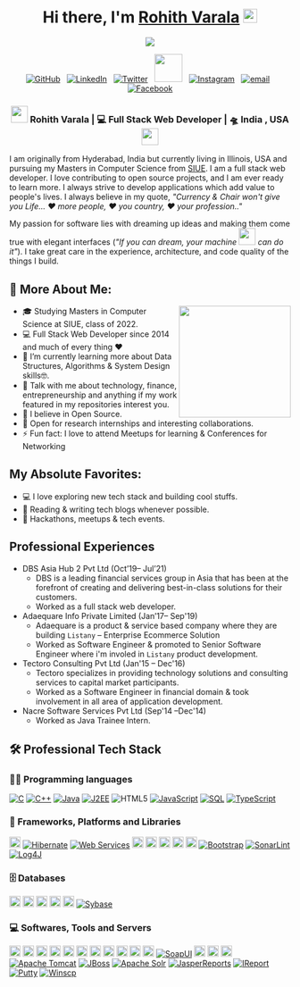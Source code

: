 <div align="center">
   <h1>Hi there, I'm <a href="https://rohith9s.com">Rohith Varala</a> <img src="https://media.giphy.com/media/hvRJCLFzcasrR4ia7z/giphy.gif" width="25px"> </h1>
   
   
   <img src="https://pronoun.cyou/x/y?subject=He&object=Him&height=20"> 
</div>

<p align='center'>
   <a href="https://github.com/rohith9s" target="_blank"><img src="https://img.icons8.com/bubbles/50/000000/github.png" alt="GitHub"/></a>&nbsp;&nbsp;
   <a href="https://www.linkedin.com/in/rohith9s/" target="_blank"><img src="https://img.icons8.com/bubbles/50/000000/linkedin.png" alt="LinkedIn"></a>&nbsp;&nbsp;
   <a href="https://twitter.com/rohith9s" target="_blank"><img src="https://img.icons8.com/bubbles/50/000000/twitter.png" alt="Twitter"></a>&nbsp;&nbsp;
   <a href="https://stackoverflow.com/users/2490556/rohith-varala" target="_blank"><img height="50" src="https://upload.wikimedia.org/wikipedia/commons/e/ef/Stack_Overflow_icon.svg"></a>&nbsp;&nbsp;
   <a href="https://www.instagram.com/rohith9s/" target="_blank"><img src="https://img.icons8.com/bubbles/50/000000/instagram-new--v2.png"  alt="Instagram"></a>&nbsp;&nbsp;
   <a  href="mailto:java.rohith9@gmail.com" target="_blank"><img src="https://img.icons8.com/bubbles/50/000000/gmail-new.png" alt="email"></a>&nbsp;&nbsp;
  	<a href="https://www.facebook.com/rohith9S/" target="_blank"><img src="https://img.icons8.com/bubbles/50/000000/facebook-new.png" alt="Facebook"/></a>

 </p>


<div align="center">
<h3><img src="https://media.giphy.com/media/WUlplcMpOCEmTGBtBW/giphy.gif" width="30"> Rohith Varala | 💻 Full Stack Web Developer | 🛸 India , USA <img src="https://media.giphy.com/media/WUlplcMpOCEmTGBtBW/giphy.gif" width="30"></h3>
</div>

I am originally from Hyderabad, India but currently living in Illinois, USA and pursuing my Masters in Computer Science from [SIUE](https://www.siue.edu/). I am a full stack web developer. I love contributing to open source projects, and I am ever ready to learn more. I always strive to develop applications which add value to people's lives. I always believe in my quote, *"Currency & Chair won't give you Life... ❤ more people, ❤ you country, ❤ your profession.."*

My passion for software lies with dreaming up ideas and making them come true with elegant interfaces (*"If you can dream, your machine  <img src="https://media.giphy.com/media/WUlplcMpOCEmTGBtBW/giphy.gif" width="30"> can do it"*). I take great care in the experience, architecture, and code quality of the things I build.

## 🧐 More About Me:

<img align='right' src='https://octodex.github.com/images/hula_loop_octodex03.gif' width='200"'>

- 🎓 Studying Masters in Computer Science at SIUE, class of 2022.
- 💻 Full Stack Web Developer since 2014 and much of every thing ❤️
- 🌱 I’m currently learning more about Data Structures, Algorithms & System Design skills🤓.
- 💬 Talk with me about technology, finance, entrepreneurship and anything if my work featured in my repositories interest you.
- 🧡 I believe in Open Source.
- 👯 Open for research internships and interesting collaborations.
- ⚡ Fun fact: I love to attend Meetups for learning & Conferences for Networking


## My Absolute Favorites:

- 💻  I love exploring new tech stack and building cool stuffs.
- 📰  Reading & writing tech blogs whenever possible.
- 🍕  Hackathons, meetups & tech events.

## Professional Experiences
* DBS Asia Hub 2 Pvt Ltd (Oct’19– Jul’21)
   * DBS is a leading financial services group in Asia that has been at the forefront of creating and delivering best-in-class solutions for their customers.
   * Worked as a full stack web developer.
* Adaequare Info Private Limited (Jan’17– Sep'19)
   * Adaequare is a product & service based company where they are building `Listany` – Enterprise Ecommerce Solution
   * Worked as Software Engineer & promoted to Senior Software Engineer where i'm involed in `Listany` product development.
* Tectoro Consulting Pvt Ltd (Jan'15 – Dec'16)
   * Tectoro specializes in providing technology solutions and consulting services to capital market participants.
   * Worked as a Software Engineer in financial domain & took involvement in all area of application development.
* Nacre Software Services Pvt Ltd (Sep'14 –Dec'14) 
   * Worked as Java Trainee Intern.

## 🛠️ Professional Tech Stack

### 👨‍💻 Programming languages
 <a href="https://github.com/rohith9s"><img alt="C" src="https://custom-icon-badges.herokuapp.com/badge/C-03599C.svg?logo=c-in-hexagon&logoColor=white"></a>
 <a href="https://github.com/rohith9s"><img alt="C++" src="https://custom-icon-badges.herokuapp.com/badge/C++-9C033A.svg?logo=cpp2&logoColor=white"></a>
 <a href="https://github.com/rohith9s"><img alt="Java" src="https://img.shields.io/badge/Java-%23007396.svg?logo=java&logoColor=white"></a>
 <a href="https://github.com/rohith9s"><img alt="J2EE" src="https://img.shields.io/badge/J2EE-blue"></a> 
 ![HTML5](https://img.shields.io/badge/-HTML5-E34F26?style=flat-square&logo=html5&logoColor=white)
 <a href="https://github.com/rohith9s"><img alt="JavaScript" src="https://img.shields.io/badge/JavaScript%20-%23F7DF1E.svg?logo=javascript&logoColor=black"></a>
 <a href="https://github.com/rohith9s"><img alt="SQL" src="https://img.shields.io/badge/SQL%20-%23025E8C.svg?logo=amazon-dynamodb&logoColor=white"></a>
 <a href="https://github.com/rohith9s"><img alt="TypeScript" src="https://img.shields.io/badge/TypeScript-007ACC.svg?logo=typescript&logoColor=white"></a>


### 🧰 Frameworks, Platforms and Libraries
<p>
    <a href="https://github.com/rohith9s"><img alt="Spring" height="20"  src="https://img.shields.io/badge/spring-%236DB33F.svg?style=for-the-badge&logo=spring&logoColor=white"></a>
   <a href="https://github.com/rohith9s"><img alt="Hibernate" src="https://img.shields.io/badge/Hibernate-yellowgreen"></a>
      <a href="https://github.com/rohith9s"><img alt="Web Services" src="https://img.shields.io/badge/Web%20Services-brightgreen"></a>
    <a href="https://github.com/rohith9s"><img alt="Angular" height="20"  src="https://img.shields.io/badge/angular-%23DD0031.svg?style=for-the-badge&logo=angular&logoColor=white"></a>
    <a href="https://github.com/rohith9s"><img alt="Angular.js" height="20"  src="https://img.shields.io/badge/angular.js-%23E23237.svg?style=for-the-badge&logo=angularjs&logoColor=white"></a>
	<a href="https://github.com/rohith9s"><img alt="jQuery" height="20"  src="https://img.shields.io/badge/jquery-%230769AD.svg?style=for-the-badge&logo=jquery&logoColor=white"></a>
	<a href="https://github.com/rohith9s"><img alt="JWT" height="20"  src="https://img.shields.io/badge/JWT-black?style=for-the-badge&logo=JSON%20web%20tokens"></a>
	<a href="https://github.com/rohith9s"><img alt="Less" height="20"  src="https://img.shields.io/badge/less-2B4C80?style=for-the-badge&logo=less&logoColor=white"></a>
   <a href="#"><img alt="Bootstrap" src="https://img.shields.io/badge/Bootstrap-7952B3.svg?logo=bootstrap&logoColor=white"></a>
   <a href="#"><img alt="SonarLint" src="https://img.shields.io/badge/-SonarLint-CB2029?logo=sonarlint&logoColor=white"></a>
   <a href="https://github.com/rohith9s"><img alt="Log4J" src="https://img.shields.io/badge/Log4J-blue"></a> 
</p>

### 🗄️ Databases
<p>
    <a href="#"><img alt="MongoDB" height="20" src ="https://img.shields.io/badge/MongoDB-%234ea94b.svg?logo=mongodb&logoColor=white"></a>
    <a href="#"><img alt="MySQL" height="20" src="https://img.shields.io/badge/MySQL-%2300f.svg?logo=mysql&logoColor=white"></a>
    <a href="#"><img alt="Oracle" height="20" src ="https://img.shields.io/badge/Oracle-F00000.svg?logo=oracle&logoColor=white"></a>
    <a href="#"><img alt="PostgreSQL" height="20" src ="https://img.shields.io/badge/PostgreSQL-316192.svg?logo=postgresql&logoColor=white"></a>
    <a href="#"><img alt="SonarLint" height="20" src="https://img.shields.io/badge/MariaDB-black?style=flat-square&logo=mariadb"></a>
    <a href="https://github.com/rohith9s"><img alt="Sybase" src="https://img.shields.io/badge/Sybase-blue"></a>
</p>

### 💻 Softwares, Tools and Servers
<p>
   <a href="#"><img alt="Apache Maven"  height="20" src="https://img.shields.io/badge/apache_maven-C71A36?style=for-the-badge&logo=apachemaven&logoColor=white"></a>
   <a href="#"><img alt="Sublime Text" height="20" src="https://img.shields.io/badge/-Sublime%20Text-302E31?logo=sublime-text&logoColor=white"></a>
   <a href="#"><img alt="Notepad++" height="20" src="https://img.shields.io/badge/Notepad++-90E59A.svg?style=for-the-badge&logo=notepad%2B%2B&logoColor=black"></a>
   <a href="#"><img alt="Visual Studio Code" height="20" src="https://img.shields.io/badge/Visual%20Studio%20Code-0078d7.svg?logo=visual-studio-code&logoColor=white"></a>
   <a href="#"><img alt="Eclipse" height="20" src="https://img.shields.io/badge/Eclipse-FE7A16.svg?style=for-the-badge&logo=Eclipse&logoColor=white"></a>
   <a href="#"><img alt="IntelliJ IDEA" height="20" src="https://img.shields.io/badge/IntelliJIDEA-000000.svg?style=for-the-badge&logo=intellij-idea&logoColor=white"></a>
   <a href="#"> <img alt="Git" height="20"  src="https://img.shields.io/badge/Git%20-%23F05033.svg?logo=git&logoColor=white"></a>
   <a href="#"><img alt="GitHub" height="20" src="https://img.shields.io/badge/-GitHub-181717?style=flat-square&logo=github"></a>
   <a href="#"><img alt="GitLab" height="20" src="https://img.shields.io/badge/-GitLab-FCA121?style=flat-square&logo=gitlab"></a>
   <a href="#"><img alt="BitBucket" height="20" src="https://img.shields.io/badge/-BitBucket-darkblue?style=flat-square&logo=bitbucket"></a>
   <a href="#"><img alt="Postman" height="20" src="https://img.shields.io/badge/Postman-FF6C37?logo=postman&logoColor=white"></a>
   <a href="https://github.com/rohith9s"><img alt="SoapUI" src="https://img.shields.io/badge/SoapUI-blue"></a>
   <a href="#"><img alt="Swagger"  height="20" src="https://img.shields.io/badge/Swagger-85EA2D?style=for-the-badge&logo=Swagger&logoColor=white"></a>
   <a href="#"><img alt="Jira" height="20" src="https://img.shields.io/badge/jira-%230A0FFF.svg?style=for-the-badge&logo=jira&logoColor=white"></a>
   <a href="#"><img alt="Prezi" height="20" src="https://img.shields.io/badge/Prezi-%23000000.svg?style=for-the-badge&logo=Prezi&logoColor=white"></a>
   <a href="https://github.com/rohith9s"><img alt="Apache Tomcat" src="https://img.shields.io/badge/Apache%20Tomcat-blue"></a>
   <a href="https://github.com/rohith9s"><img alt="JBoss" src="https://img.shields.io/badge/JBoss-red"></a>
   <a href="https://github.com/rohith9s"><img alt="Apache Solr" src="https://img.shields.io/badge/Apache%20Solr-tan"></a> 
   <a href="https://github.com/rohith9s"><img alt="JasperReports" src="https://img.shields.io/badge/JasperReports-Blue"></a> 
   <a href="https://github.com/rohith9s"><img alt="IReport" src="https://img.shields.io/badge/IReport-Yellow"></a> 
   <a href="https://github.com/rohith9s"><img alt="Putty" src="https://img.shields.io/badge/Putty-Gray"></a> 
  <a href="https://github.com/rohith9s"><img alt="Winscp" src="https://img.shields.io/badge/Winscp-Gray"></a> 
	
</p>

<!--
**rohith9s/rohith9s** is a ✨ _special_ ✨ repository because its `README.md` (this file) appears on your GitHub profile.

Here are some ideas to get you started:

- 🔭 I’m currently working on ...
- 🌱 I’m currently learning ...
- 👯 I’m looking to collaborate on ...
- 🤔 I’m looking for help with ...
- 💬 Ask me about ...
- 📫 How to reach me: ...
- 😄 Pronouns: ...
- ⚡ Fun fact: ...
-->
